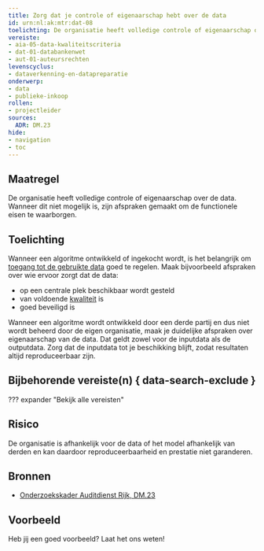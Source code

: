 ```yaml
---
title: Zorg dat je controle of eigenaarschap hebt over de data
id: urn:nl:ak:mtr:dat-08
toelichting: De organisatie heeft volledige controle of eigenaarschap over de data. Wanneer dit niet mogelijk is, zijn afspraken gemaakt om de functionele eisen te waarborgen.
vereiste:
- aia-05-data-kwaliteitscriteria
- dat-01-databankenwet
- aut-01-auteursrechten
levenscyclus:
- dataverkenning-en-datapreparatie
onderwerp:
- data
- publieke-inkoop
rollen:
- projectleider
sources:
  ADR: DM.23
hide:
- navigation
- toc
---
```


<!-- tags -->

## Maatregel
De organisatie heeft volledige controle of eigenaarschap over de data. Wanneer dit niet mogelijk is, zijn afspraken gemaakt om de functionele eisen te waarborgen.

## Toelichting
Wanneer een algoritme ontwikkeld of ingekocht wordt, is het belangrijk om [toegang tot de gebruikte data](3-dat-02-fair-data.md) goed te regelen.
Maak bijvoorbeeld afspraken over wie ervoor zorgt dat de data:

- op een centrale plek beschikbaar wordt gesteld
- van voldoende [kwaliteit](3-dat-01-datakwaliteit.md) is
- goed beveiligd is

Wanneer een algoritme wordt ontwikkeld door een derde partij en dus niet wordt beheerd door de eigen organisatie, maak je duidelijke afspraken over eigenaarschap van de data. Dat geldt zowel voor de inputdata als de outputdata. 
Zorg dat de inputdata tot je beschikking blijft, zodat resultaten altijd reproduceerbaar zijn. 

## Bijbehorende vereiste(n) { data-search-exclude }
??? expander "Bekijk alle vereisten"
    <!-- list_vereisten_on_maatregelen_page -->

## Risico
De organisatie is afhankelijk voor de data of het model afhankelijk van derden en kan daardoor reproduceerbaarheid en prestatie niet garanderen.

## Bronnen
- [Onderzoekskader Auditdienst Rijk, DM.23](https://open.overheid.nl/documenten/61b54381-d331-40ed-8fce-b2883b195f25/file)

## Voorbeeld

Heb jij een goed voorbeeld? Laat het ons weten!
